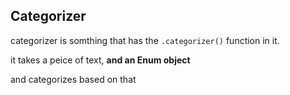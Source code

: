 ## Categorizer

categorizer is somthing that has the `.categorizer()` function in it.

it takes a peice of text, **and an Enum object**

and categorizes based on that